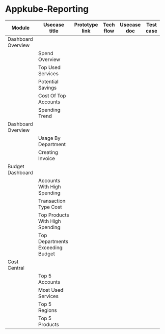 # Appkube-Reporting
|Module|Usecase title|Prototype link|Tech flow|Usecase doc|Test case|
|------|-------------|--------------|---------|-----------|---------|
Dashboard Overview||||||
||Spend Overview|||||
||Top Used Services|||||
||Potential Savings|||||
||Cost Of Top Accounts|||||
||Spending Trend|||||
Dashboard Overview||||||
||Usage By Department|||||
||Creating Invoice|||||
Budget Dashboard||||||
||Accounts With High Spending|||||
||Transaction Type Cost|||||
||Top Products With High Spending|||||
||Top Departments Exceeding Budget|||||
Cost Central||||||
||Top 5 Accounts|||||
||Most Used Services|||||
||Top 5 Regions|||||
||Top 5 Products|||||
